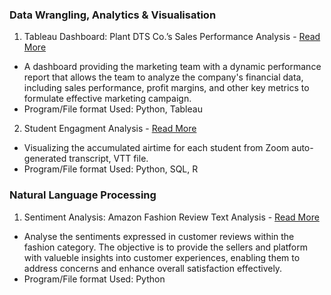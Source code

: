 ### Data Wrangling, Analytics & Visualisation

1. Tableau Dashboard: Plant DTS Co.’s Sales Performance Analysis  - [Read More](https://chanwenle.github.io/Plant-Co.Sales-Performance/)
- A dashboard providing the marketing team with a dynamic performance report that allows the team to analyze the company's financial data, including sales performance, profit margins, and other key metrics to formulate effective marketing campaign.
- Program/File format Used: Python, Tableau <br>

2. Student Engagment Analysis  - [Read More](https://chanwenle.github.io/student_engagement-analysis/)
- Visualizing the accumulated airtime for each student from Zoom auto-generated transcript, VTT file.
- Program/File format Used: Python, SQL, R

  
### Natural Language Processing

1. Sentiment Analysis: Amazon Fashion Review Text Analysis - [Read More](https://chanwenle.github.io/Natural-Language-Processing/)
- Analyse the sentiments expressed in customer reviews within the fashion category. The objective is to provide the sellers and platform with valueble insights into customer experiences, enabling them to address concerns and enhance overall satisfaction effectively.
- Program/File format Used: Python

